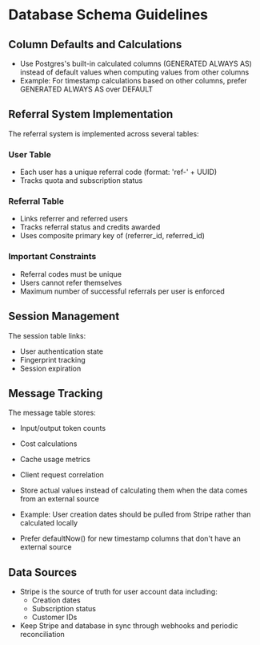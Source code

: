 # Database Schema Guidelines

## Column Defaults and Calculations

- Use Postgres's built-in calculated columns (GENERATED ALWAYS AS) instead of default values when computing values from other columns
- Example: For timestamp calculations based on other columns, prefer GENERATED ALWAYS AS over DEFAULT

## Referral System Implementation

The referral system is implemented across several tables:

### User Table

- Each user has a unique referral code (format: 'ref-' + UUID)
- Tracks quota and subscription status

### Referral Table

- Links referrer and referred users
- Tracks referral status and credits awarded
- Uses composite primary key of (referrer_id, referred_id)

### Important Constraints

- Referral codes must be unique
- Users cannot refer themselves
- Maximum number of successful referrals per user is enforced

## Session Management

The session table links:

- User authentication state
- Fingerprint tracking
- Session expiration

## Message Tracking

The message table stores:

- Input/output token counts
- Cost calculations
- Cache usage metrics
- Client request correlation

- Store actual values instead of calculating them when the data comes from an external source
- Example: User creation dates should be pulled from Stripe rather than calculated locally
- Prefer defaultNow() for new timestamp columns that don't have an external source

## Data Sources

- Stripe is the source of truth for user account data including:
  - Creation dates
  - Subscription status
  - Customer IDs
- Keep Stripe and database in sync through webhooks and periodic reconciliation

